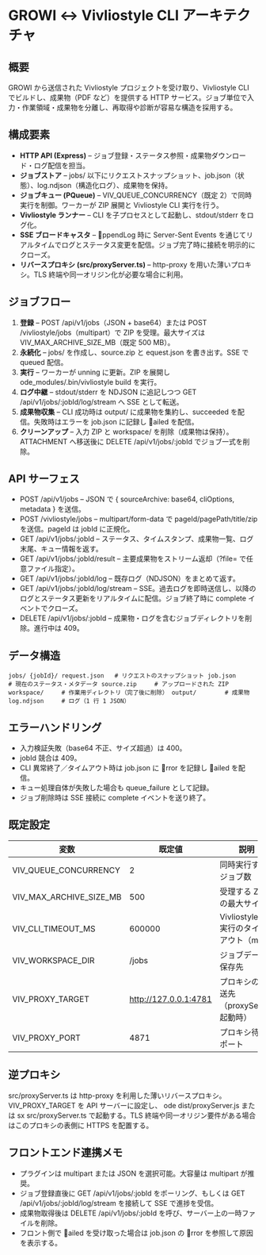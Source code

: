﻿# GROWI ↔ Vivliostyle CLI アーキテクチャ

## 概要
GROWI から送信された Vivliostyle プロジェクトを受け取り、Vivliostyle CLI でビルドし、成果物（PDF など）を提供する HTTP サービス。ジョブ単位で入力・作業領域・成果物を分離し、再取得や診断が容易な構造を採用する。

## 構成要素
- **HTTP API (Express)** – ジョブ登録・ステータス参照・成果物ダウンロード・ログ配信を担当。
- **ジョブストア** – jobs/<jobId> 以下にリクエストスナップショット、job.json（状態）、log.ndjson（構造化ログ）、成果物を保持。
- **ジョブキュー (PQueue)** – VIV_QUEUE_CONCURRENCY（既定 2）で同時実行を制御。ワーカーが ZIP 展開と Vivliostyle CLI 実行を行う。
- **Vivliostyle ランナー** – CLI を子プロセスとして起動し、stdout/stderr をログ化。
- **SSE ブロードキャスタ** – ppendLog 時に Server-Sent Events を通じてリアルタイムでログとステータス変更を配信。ジョブ完了時に接続を明示的にクローズ。
- **リバースプロキシ (src/proxyServer.ts)** – http-proxy を用いた薄いプロキシ。TLS 終端や同一オリジン化が必要な場合に利用。

## ジョブフロー
1. **登録** – POST /api/v1/jobs（JSON + base64）または POST /vivliostyle/jobs（multipart）で ZIP を受理。最大サイズは VIV_MAX_ARCHIVE_SIZE_MB（既定 500 MB）。
2. **永続化** – jobs/<jobId> を作成し、source.zip と equest.json を書き出す。SSE で queued 配信。
3. **実行** – ワーカーが unning に更新。ZIP を展開し 
ode_modules/.bin/vivliostyle build を実行。
4. **ログ中継** – stdout/stderr を NDJSON に追記しつつ GET /api/v1/jobs/:jobId/log/stream へ SSE として転送。
5. **成果物収集** – CLI 成功時は output/ に成果物を集約し、succeeded を配信。失敗時はエラーを job.json に記録し ailed を配信。
6. **クリーンアップ** – 入力 ZIP と workspace/ を削除（成果物は保持）。ATTACHMENT へ移送後に DELETE /api/v1/jobs/:jobId でジョブ一式を削除。

## API サーフェス
- POST /api/v1/jobs – JSON で { sourceArchive: base64, cliOptions, metadata } を送信。
- POST /vivliostyle/jobs – multipart/form-data で pageId/pagePath/title/zip を送信。pageId は jobId に正規化。
- GET /api/v1/jobs/:jobId – ステータス、タイムスタンプ、成果物一覧、ログ末尾、キュー情報を返す。
- GET /api/v1/jobs/:jobId/result – 主要成果物をストリーム返却（?file= で任意ファイル指定）。
- GET /api/v1/jobs/:jobId/log – 既存ログ（NDJSON）をまとめて返す。
- GET /api/v1/jobs/:jobId/log/stream – SSE。過去ログを即時送信し、以降のログとステータス更新をリアルタイムに配信。ジョブ終了時に complete イベントでクローズ。
- DELETE /api/v1/jobs/:jobId – 成果物・ログを含むジョブディレクトリを削除。進行中は 409。

## データ構造
`
jobs/
  {jobId}/
    request.json   # リクエストのスナップショット
    job.json       # 現在のステータス・メタデータ
    source.zip     # アップロードされた ZIP
    workspace/     # 作業用ディレクトリ（完了後に削除）
    output/        # 成果物
    log.ndjson     # ログ（1 行 1 JSON）
`

## エラーハンドリング
- 入力検証失敗（base64 不正、サイズ超過）は 400。
- jobId 競合は 409。
- CLI 異常終了／タイムアウト時は job.json に rror を記録し ailed を配信。
- キュー処理自体が失敗した場合も queue_failure として記録。
- ジョブ削除時は SSE 接続に complete イベントを送り終了。

## 既定設定
| 変数 | 既定値 | 説明 |
| --- | --- | --- |
| VIV_QUEUE_CONCURRENCY | 2 | 同時実行するジョブ数 |
| VIV_MAX_ARCHIVE_SIZE_MB | 500 | 受理する ZIP の最大サイズ |
| VIV_CLI_TIMEOUT_MS | 600000 | Vivliostyle CLI 実行のタイムアウト（ms） |
| VIV_WORKSPACE_DIR | <repo>/jobs | ジョブデータ保存先 |
| VIV_PROXY_TARGET | http://127.0.0.1:4781 | プロキシの転送先（proxyServer 起動時） |
| VIV_PROXY_PORT | 4871 | プロキシ待受ポート |

## 逆プロキシ
src/proxyServer.ts は http-proxy を利用した薄いリバースプロキシ。VIV_PROXY_TARGET を API サーバーに設定し、
ode dist/proxyServer.js または 	sx src/proxyServer.ts で起動する。TLS 終端や同一オリジン要件がある場合はこのプロキシの表側に HTTPS を配置する。

## フロントエンド連携メモ
- プラグインは multipart または JSON を選択可能。大容量は multipart が推奨。
- ジョブ登録直後に GET /api/v1/jobs/:jobId をポーリング、もしくは GET /api/v1/jobs/:jobId/log/stream を接続して SSE で進捗を受信。
- 成果物取得後は DELETE /api/v1/jobs/:jobId を呼び、サーバー上の一時ファイルを削除。
- フロント側で ailed を受け取った場合は job.json の rror を参照して原因を表示する。

